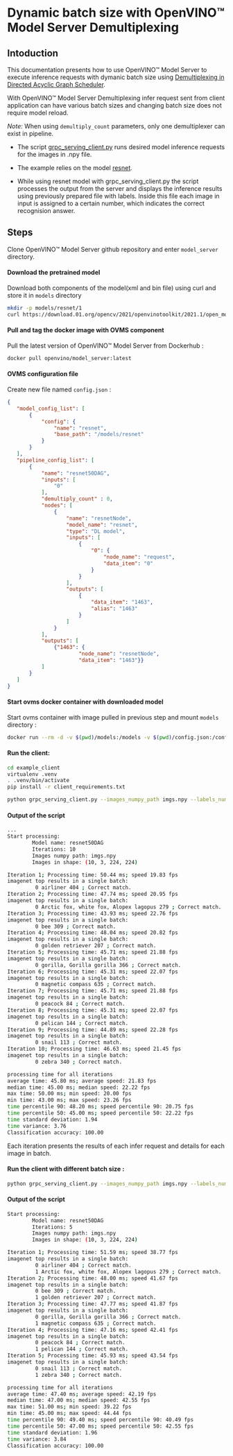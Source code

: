 # Dynamic batch size with OpenVINO&trade; Model Server Demultiplexing

## Intoduction
This documentation presents how to use OpenVINO&trade; Model Server to execute inference requests with dymanic batch size using [Demultiplexing in Directed Acyclic Graph Scheduler](https://github.com/openvinotoolkit/model_server/blob/develop/docs/demultiplexing.md).

With OpenVINO&trade; Model Server Demultiplexing infer request sent from client application can have various batch sizes and changing batch size does not require model reload.

*Note:* When using `demultiply_count` parameters, only one demultiplexer can exist in pipeline.

- The script [grpc_serving_client.py](../example_client/grpc_serving_client.py) runs desired model inference requests for the images in .npy file.

- The example relies on the model [resnet](https://github.com/openvinotoolkit/open_model_zoo/blob/master/models/intel/resnet50-binary-0001/README.md).

- While using resnet model with grpc_serving_client.py the script processes the output from the server and displays the inference results using previously prepared file with labels. Inside this file each image in input is assigned to a certain number, which indicates the correct recognision answer. 

## Steps
Clone OpenVINO&trade; Model Server github repository and enter `model_server` directory.
#### Download the pretrained model
Download both components of the model(xml and bin file) using curl and store it in `models` directory
```Bash
mkdir -p models/resnet/1
curl https://download.01.org/opencv/2021/openvinotoolkit/2021.1/open_model_zoo/models_bin/1/resnet50-binary-0001/FP32-INT1/resnet50-binary-0001.bin https://download.01.org/opencv/2021/openvinotoolkit/2021.1/open_model_zoo/models_bin/1/resnet50-binary-0001/FP32-INT1/resnet50-binary-0001.xml -o models/resnet/1/resnet50-binary-0001.bin -o models/resnet/1/resnet50-binary-0001.xml
```

#### Pull and tag the docker image with OVMS component
Pull the latest version of OpenVINO&trade; Model Server from Dockerhub :
```Bash
docker pull openvino/model_server:latest
```

#### OVMS configuration file
Create new file named `config.json` :
```json
{
   "model_config_list": [
       {
           "config": {
               "name": "resnet",
               "base_path": "/models/resnet"
           }
       }
   ],
   "pipeline_config_list": [
       {
           "name": "resnet50DAG",
           "inputs": [
               "0"
           ],
           "demultiply_count" : 0,
           "nodes": [
               {
                   "name": "resnetNode",
                   "model_name": "resnet",
                   "type": "DL model",
                   "inputs": [
                       {
                           "0": {
                               "node_name": "request",
                               "data_item": "0"
                           }
                       }
                   ],
                   "outputs": [
                       {
                           "data_item": "1463",
                           "alias": "1463"
                       }
                   ]
               }
           ],
           "outputs": [
               {"1463": {
                       "node_name": "resnetNode",
                       "data_item": "1463"}}
           ]
       }
   ]
}
```

#### Start ovms docker container with downloaded model
Start ovms container with image pulled in previous step and mount `models` directory :
```Bash
docker run --rm -d -v $(pwd)/models:/models -v $(pwd)/config.json:/config.json -p 9000:9000 openvino/model_server:latest --config_path config.json --port 9000
```

#### Run the client:
```Bash
cd example_client
virtualenv .venv
. .venv/bin/activate
pip install -r client_requirements.txt

python grpc_serving_client.py --images_numpy_path imgs.npy --labels_numpy_path lbs.npy --input_name 0 --output_name 1463 --model_name resnet50DAG --dag-batch-size-auto --transpose_input False --batchsize 1
```
#### Output of the script
```Bash
...
Start processing:
        Model name: resnet50DAG
        Iterations: 10
        Images numpy path: imgs.npy
        Images in shape: (10, 3, 224, 224)

Iteration 1; Processing time: 50.44 ms; speed 19.83 fps
imagenet top results in a single batch:
         0 airliner 404 ; Correct match.
Iteration 2; Processing time: 47.74 ms; speed 20.95 fps
imagenet top results in a single batch:
         0 Arctic fox, white fox, Alopex lagopus 279 ; Correct match.
Iteration 3; Processing time: 43.93 ms; speed 22.76 fps
imagenet top results in a single batch:
         0 bee 309 ; Correct match.
Iteration 4; Processing time: 48.04 ms; speed 20.82 fps
imagenet top results in a single batch:
         0 golden retriever 207 ; Correct match.
Iteration 5; Processing time: 45.71 ms; speed 21.88 fps
imagenet top results in a single batch:
         0 gorilla, Gorilla gorilla 366 ; Correct match.
Iteration 6; Processing time: 45.31 ms; speed 22.07 fps
imagenet top results in a single batch:
         0 magnetic compass 635 ; Correct match.
Iteration 7; Processing time: 45.71 ms; speed 21.88 fps
imagenet top results in a single batch:
         0 peacock 84 ; Correct match.
Iteration 8; Processing time: 45.31 ms; speed 22.07 fps
imagenet top results in a single batch:
         0 pelican 144 ; Correct match.
Iteration 9; Processing time: 44.89 ms; speed 22.28 fps
imagenet top results in a single batch:
         0 snail 113 ; Correct match.
Iteration 10; Processing time: 46.63 ms; speed 21.45 fps
imagenet top results in a single batch:
         0 zebra 340 ; Correct match.

processing time for all iterations
average time: 45.80 ms; average speed: 21.83 fps
median time: 45.00 ms; median speed: 22.22 fps
max time: 50.00 ms; min speed: 20.00 fps
min time: 43.00 ms; max speed: 23.26 fps
time percentile 90: 48.20 ms; speed percentile 90: 20.75 fps
time percentile 50: 45.00 ms; speed percentile 50: 22.22 fps
time standard deviation: 1.94
time variance: 3.76
Classification accuracy: 100.00
```
Each iteration presents the results of each infer request and details for each image in batch.

#### Run the client with different batch size :
```Bash
python grpc_serving_client.py --images_numpy_path imgs.npy --labels_numpy_path lbs.npy --input_name 0 --output_name 1463 --model_name resnet50DAG --dag-batch-size-auto --transpose_input False --batchsize 2
```

#### Output of the script
```Bash
Start processing:
        Model name: resnet50DAG
        Iterations: 5
        Images numpy path: imgs.npy
        Images in shape: (10, 3, 224, 224)

Iteration 1; Processing time: 51.59 ms; speed 38.77 fps
imagenet top results in a single batch:
         0 airliner 404 ; Correct match.
         1 Arctic fox, white fox, Alopex lagopus 279 ; Correct match.
Iteration 2; Processing time: 48.00 ms; speed 41.67 fps
imagenet top results in a single batch:
         0 bee 309 ; Correct match.
         1 golden retriever 207 ; Correct match.
Iteration 3; Processing time: 47.77 ms; speed 41.87 fps
imagenet top results in a single batch:
         0 gorilla, Gorilla gorilla 366 ; Correct match.
         1 magnetic compass 635 ; Correct match.
Iteration 4; Processing time: 47.16 ms; speed 42.41 fps
imagenet top results in a single batch:
         0 peacock 84 ; Correct match.
         1 pelican 144 ; Correct match.
Iteration 5; Processing time: 45.93 ms; speed 43.54 fps
imagenet top results in a single batch:
         0 snail 113 ; Correct match.
         1 zebra 340 ; Correct match.

processing time for all iterations
average time: 47.40 ms; average speed: 42.19 fps
median time: 47.00 ms; median speed: 42.55 fps
max time: 51.00 ms; min speed: 39.22 fps
min time: 45.00 ms; max speed: 44.44 fps
time percentile 90: 49.40 ms; speed percentile 90: 40.49 fps
time percentile 50: 47.00 ms; speed percentile 50: 42.55 fps
time standard deviation: 1.96
time variance: 3.84
Classification accuracy: 100.00
```